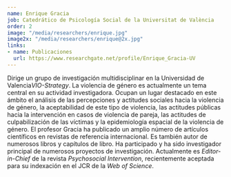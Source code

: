```yaml
---
name: Enrique Gracia
job: Catedrático de Psicología Social de la Universitat de València
order: 2
image: "/media/researchers/enrique.jpg"
image2x: "/media/researchers/enrique@2x.jpg"
links:
- name: Publicaciones
  url: https://www.researchgate.net/profile/Enrique_Gracia-UV
---
```


Dirige un grupo de investigación multidisciplinar en la Universidad de Valencia*VIO-Strategy*. La violencia de género es actualmente un tema central en su actividad investigadora. Ocupan un lugar destacado en este ámbito el análisis de las percepciones y actitudes sociales hacia la violencia de género, la aceptabilidad de este tipo de violencia, las actitudes públicas hacia la intervención en casos de violencia de pareja, las actitudes de culpabilización de las víctimas y la epidemiología espacial de la violencia de género. El profesor Gracia ha publicado un amplio número de artículos científicos en revistas de referencia internacional. Es también autor de numerosos libros y capítulos de libro. Ha participado y ha sido investigador principal de numerosos proyectos de investigación. Actualmente es _Editor-in-Chief_ de la revista _Psychosocial Intervention_, recientemente aceptada para su indexación en el JCR de la _Web of Science_.
